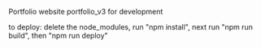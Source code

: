 Portfolio website
portfolio_v3 for development

to deploy:
delete the node_modules, run "npm install", next run "npm run build", then "npm run deploy"
